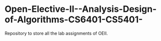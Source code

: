 # Open-Elective-II--Analysis-Design-of-Algorithms-CS6401-CS5401-
Repository to store all the lab assignments of OEII.
